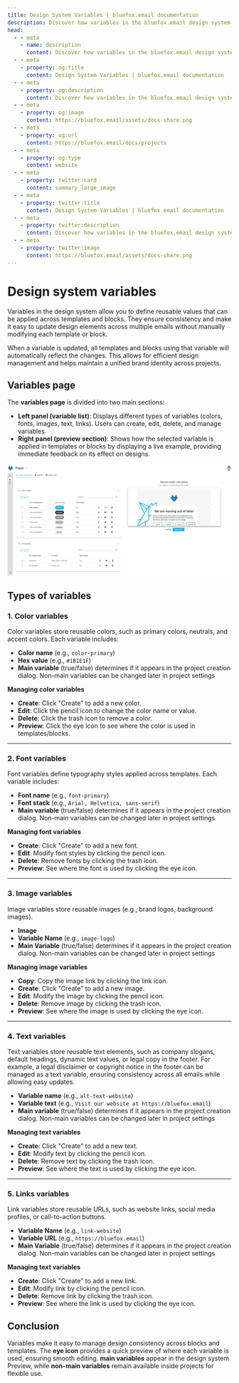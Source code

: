 ```yaml
---
title: Design System Variables | bluefox.email documentation
description: Discover how variables in the bluefox.email design system enable dynamic customization of email components. Define reusable settings for colors, text, images, and more to maintain consistency while allowing flexibility at the project level.
head:
  - - meta
    - name: description
      content: Discover how variables in the bluefox.email design system enable dynamic customization of email components. Define reusable settings for colors, text, images, and more to maintain consistency while allowing flexibility at the project level.
  - - meta
    - property: og:title
      content: Design System Variables | bluefox.email documentation
  - - meta
    - property: og:description
      content: Discover how variables in the bluefox.email design system enable dynamic customization of email components. Define reusable settings for colors, text, images, and more to maintain consistency while allowing flexibility at the project level.
  - - meta
    - property: og:image
      content: https://bluefox.email/assets/docs-share.png
  - - meta
    - property: og:url
      content: https://bluefox.email/docs/projects
  - - meta
    - property: og:type
      content: website
  - - meta
    - property: twitter:card
      content: summary_large_image
  - - meta
    - property: twitter:title
      content: Design System Variables | bluefox.email documentation
  - - meta
    - property: twitter:description
      content: Discover how variables in the bluefox.email design system enable dynamic customization of email components. Define reusable settings for colors, text, images, and more to maintain consistency while allowing flexibility at the project level.
  - - meta
    - property: twitter:image
      content: https://bluefox.email/assets/docs-share.png
---
```


# Design system variables

Variables in the design system allow you to define reusable values that can be applied across templates and blocks. They ensure consistency and make it easy to update design elements across multiple emails without manually modifying each template or block.

When a variable is updated, all templates and blocks using that variable will automatically reflect the changes. This allows for efficient design management and helps maintain a unified brand identity across projects.

## Variables page
The **variables page** is divided into two main sections:

- **Left panel (variable list)**: Displays different types of variables (colors, fonts, images, text, links). Users can create, edit, delete, and manage variables.
- **Right panel (preview section)**: Shows how the selected variable is applied in templates or blocks by displaying a live example, providing immediate feedback on its effect on designs.

![A screenshot of the design system variables section.](./design-system-variables.webp)


## Types of variables

### 1. Color variables
Color variables store reusable colors, such as primary colors, neutrals, and accent colors. Each variable includes:

- **Color name** (e.g., `color-primary`)
- **Hex value** (e.g., `#1B1E1F`)
- **Main variable** (true/false) determines if it appears in the project creation dialog. Non-main variables can be changed later in project settings

**Managing color variables**
- **Create**: Click "Create" to add a new color.
- **Edit**: Click the pencil icon to change the color name or value.
- **Delete**: Click the trash icon to remove a color.
- **Preview**: Click the eye icon to see where the color is used in templates/blocks.

---

### 2. Font variables
Font variables define typography styles applied across templates. Each variable includes:

- **Font name** (e.g., `font-primary`)
- **Font stack** (e.g., `Arial, Helvetica, sans-serif`)
- **Main variable** (true/false) determines if it appears in the project creation dialog. Non-main variables can be changed later in project settings

**Managing font variables**
- **Create**: Click "Create" to add a new font.
- **Edit**: Modify font styles by clicking the pencil icon.
- **Delete**: Remove fonts by clicking the trash icon.
- **Preview**: See where the font is used by clicking the eye icon.

---

### 3. Image variables
Image variables store reusable images (e.g., brand logos, background images).

- **Image**
- **Variable Name** (e.g., `image-logo`)
- **Main Variable** (true/false) determines if it appears in the project creation dialog. Non-main variables can be changed later in project settings

**Managing image variables**
- **Copy**: Copy the image link by clicking the link icon.
- **Create**: Click "Create" to add a new image.
- **Edit**: Modify the image by clicking the pencil icon.
- **Delete**: Remove image by clicking the trash icon.
- **Preview**: See where the image is used by clicking the eye icon.

---

### 4. Text variables
Text variables store reusable text elements, such as company slogans, default headings, dynamic text values, or legal copy in the footer. For example, a legal disclaimer or copyright notice in the footer can be managed as a text variable, ensuring consistency across all emails while allowing easy updates.

- **Variable name** (e.g., `alt-text-website`)
- **Variable text** (e.g., `Visit our website at https://bluefox.email`)
- **Main variable** (true/false) determines if it appears in the project creation dialog. Non-main variables can be changed later in project settings

**Managing text variables**
- **Create**: Click "Create" to add a new text.
- **Edit**: Modify text by clicking the pencil icon.
- **Delete**: Remove text by clicking the trash icon.
- **Preview**: See where the text is used by clicking the eye icon.

---

### 5. Links variables
Link variables store reusable URLs, such as website links, social media profiles, or call-to-action buttons.

- **Variable Name** (e.g., `link-website`)
- **Variable URL** (e.g., `https://bluefox.email`)
- **Main Variable** (true/false) determines if it appears in the project creation dialog. Non-main variables can be changed later in project settings

**Managing text variables**
- **Create**: Click "Create" to add a new link.
- **Edit**: Modify link by clicking the pencil icon.
- **Delete**: Remove link by clicking the trash icon.
- **Preview**: See where the link is used by clicking the eye icon.

## Conclusion

Variables make it easy to manage design consistency across blocks and templates. The **eye icon** provides a quick preview of where each variable is used, ensuring smooth editing. **main variables** appear in the design system Preview, while **non-main variables** remain available inside projects for flexible use.